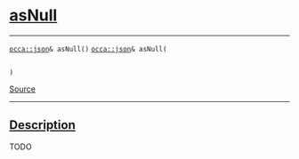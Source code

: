 
<h1 id="as-null">
 <a href="#/api/json/asNull" class="anchor">
   <span>asNull</span>
  </a>
</h1>

<div class="signature">

<hr>

  <div class="definition-container">
    <div class="definition">
      <code class="desktop-only"><a href="#/api/json/">occa::json</a>& asNull()</code>
      <code class="mobile-only"><a href="#/api/json/">occa::json</a>& asNull(
    
)</code>
      <div class="flex-spacing"></div>
      <a href="https://github.com/libocca/occa/blob/22da1992/include/occa/types/json.hpp#L512" target="_blank">Source</a>
    </div>
    
  </div>

  <hr>
</div>


<h2 id="description">
 <a href="#/api/json/asNull?id=description" class="anchor">
   <span>Description</span>
  </a>
</h2>

TODO
